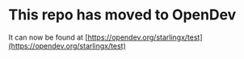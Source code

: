 # This repo has moved to OpenDev

It can now be found at [https://opendev.org/starlingx/test](https://opendev.org/starlingx/test)
